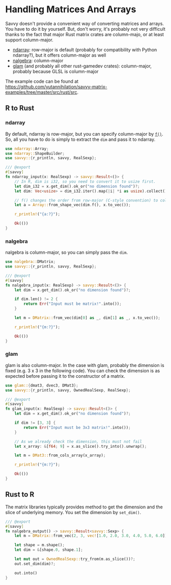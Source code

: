 # Handling Matrices And Arrays

Savvy doesn't provide a convenient way of converting matrices and arrays. You
have to do it by yourself. But, don't worry, it's probably not very difficult
thanks to the fact that major Rust matrix crates are column-majo, or at least
support column-major.

* [ndarray](https://crates.io/crates/ndarray): row-major is default (probably for compatibility with Python ndarray?), but it offers column-major as well
* [nalgebra](https://crates.io/crates/nalgebra): column-major
* [glam](https://crates.io/crates/glam) (and probably all other rust-gamedev crates): column-major, probably because GLSL is column-major

The example code can be found at <https://github.com/yutannihilation/savvy-matrix-examples/tree/master/src/rust/src>.

## R to Rust

### ndarray

By default, ndarray is row-major, but you can specify column-major by
[`f()`](https://docs.rs/ndarray/latest/ndarray/struct.ArrayBase.html#impl-ArrayBase%3CS%2C%20D%3E).
So, all you have to do is simply to extract the `dim` and pass it to ndarray.

```rust
use ndarray::Array;
use ndarray::ShapeBuilder;
use savvy::{r_println, savvy, RealSexp};

/// @export
#[savvy]
fn ndarray_input(x: RealSexp) -> savvy::Result<()> {
    // In R, dim is i32, so you need to convert it to usize first.
    let dim_i32 = x.get_dim().ok_or("no dimension found")?;
    let dim: Vec<usize> = dim_i32.iter().map(|i| *i as usize).collect();

    // f() changes the order from row-major (C-style convention) to column-major (Fortran-style convention).
    let a = Array::from_shape_vec(dim.f(), x.to_vec());

    r_println!("{a:?}");

    Ok(())
}
```

### nalgebra

nalgebra is column-major, so you can simply pass the `dim`.

```rust
use nalgebra::DMatrix;
use savvy::{r_println, savvy, RealSexp};

/// @export
#[savvy]
fn nalgebra_input(x: RealSexp) -> savvy::Result<()> {
    let dim = x.get_dim().ok_or("no dimension found")?;

    if dim.len() != 2 {
        return Err("Input must be matrix!".into());
    }

    let m = DMatrix::from_vec(dim[0] as _, dim[1] as _, x.to_vec());

    r_println!("{m:?}");

    Ok(())
}
```

### glam

glam is also column-major. In the case with glam, probably the dimension is
fixed (e.g. 3 x 3 in the following code). You can check the dimension is as
expected before passing it to the constructor of a matrix.

```rust
use glam::{dmat3, dvec3, DMat3};
use savvy::{r_println, savvy, OwnedRealSexp, RealSexp};

/// @export
#[savvy]
fn glam_input(x: RealSexp) -> savvy::Result<()> {
    let dim = x.get_dim().ok_or("no dimension found")?;

    if dim != [3, 3] {
        return Err("Input must be 3x3 matrix!".into());
    }

    // As we already check the dimension, this must not fail
    let x_array: &[f64; 9] = x.as_slice().try_into().unwrap();

    let m = DMat3::from_cols_array(x_array);

    r_println!("{m:?}");

    Ok(())
}
```

## Rust to R

The matrix libraries typically provides method to get the dimension and the
slice of underlying memory. You set the dimension by `set_dim()`.

```rust
/// @export
#[savvy]
fn nalgebra_output() -> savvy::Result<savvy::Sexp> {
    let m = DMatrix::from_vec(2, 3, vec![1.0, 2.0, 3.0, 4.0, 5.0, 6.0]);

    let shape = m.shape();
    let dim = &[shape.0, shape.1];

    let mut out = OwnedRealSexp::try_from(m.as_slice())?;
    out.set_dim(dim)?;

    out.into()
}
```
